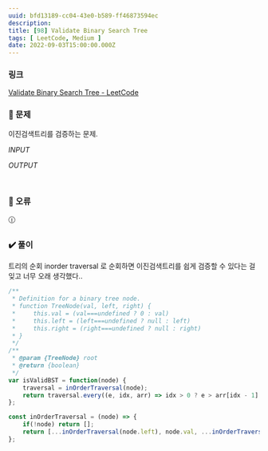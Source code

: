 ```yaml
---
uuid: bfd13189-cc04-43e0-b589-ff46873594ec
description: 
title: [98] Validate Binary Search Tree
tags: [ LeetCode, Medium ]
date: 2022-09-03T15:00:00.000Z
---
```








### 링크

[Validate Binary Search Tree - LeetCode](https://leetcode.com/problems/validate-binary-search-tree/)

### 📝 문제

이진검색트리를 검증하는 문제.

*INPUT*

*OUTPUT*

```jsx

```

```jsx

```

### 🚨 오류

<aside>
🕧

</aside>

### ✔️ 풀이

트리의 순회 inorder traversal 로 순회하면 이진검색트리를 쉽게 검증할 수 있다는 걸 잊고 너무 오래 생각했다..

```jsx
/**
 * Definition for a binary tree node.
 * function TreeNode(val, left, right) {
 *     this.val = (val===undefined ? 0 : val)
 *     this.left = (left===undefined ? null : left)
 *     this.right = (right===undefined ? null : right)
 * }
 */
/**
 * @param {TreeNode} root
 * @return {boolean}
 */
var isValidBST = function(node) {
    traversal = inOrderTraversal(node);
    return traversal.every((e, idx, arr) => idx > 0 ? e > arr[idx - 1] : true);
};

const inOrderTraversal = (node) => {
    if(!node) return [];
    return [...inOrderTraversal(node.left), node.val, ...inOrderTraversal(node.right)];
};
```